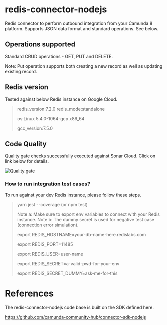 # redis-connector-nodejs
Redis connector to perform outbound integration from your Camunda 8 platform. Supports JSON data format and standard operations. See below.

## Operations supported
Standard CRUD operations - GET, PUT and DELETE.
> 
Note: Put operation supports both creating a new record as well as updating existing record.


## Redis version
Tested against below Redis instance on Google Cloud.
> 
> redis_version:7.2.0
> redis_mode:standalone
> 
> os:Linux 5.4.0-1064-gcp x86_64
> 
> gcc_version:7.5.0


## Code Quality
Quality gate checks successfully executed against Sonar Cloud. Click on link below for details.
> 
[![Quality gate](https://sonarcloud.io/api/project_badges/quality_gate?project=rchari-ml_redis-connector-nodejs)](https://sonarcloud.io/summary/new_code?id=rchari-ml_redis-connector-nodejs)

### How to run integration test cases?
To run against your dev Redis instance, please follow these steps.

> yarn jest --coverage (or npm test)
>
> Note a: Make sure to export env variables to connect with your Redis instance.
> Note b: The dummy secret is used for negative test case (connection error simulation).
> 
> export REDIS_HOSTNAME=your-db-name-here.redislabs.com
> 
> export REDIS_PORT=11485
> 
> export REDIS_USER=user-name
> 
> export REDIS_SECRET=a-valid-pwd-for-your-env
> 
> export REDIS_SECRET_DUMMY=ask-me-for-this


# References
The redis-connector-nodejs code base is built on the SDK defined here.
> 
https://github.com/camunda-community-hub/connector-sdk-nodejs
